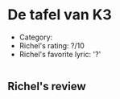 # De tafel van K3

 * Category: 
 * Richel's rating: ?/10
 * Richel's  favorite lyric: '?'

```
```

## Richel's review
